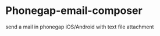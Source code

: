 Phonegap-email-composer
=======================

send a mail in phonegap iOS/Android with text file attachment
